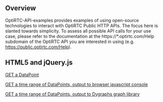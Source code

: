 ## Overview
OptiRTC-API-examples provides examples of using open-source technologies to interact with OptiRTC Public HTTP APIs. The focus here is slanted towards simplicity. To assess all possible API calls for your use case, please refer to the documentation at the https://*.optirtc.com/Help subdomain of the OptiRTC API you are interested in using (e.g. https://public.optirtc.com/Help).

## HTML5 and jQuery.js

[GET a DataPoint](https://github.com/Geosyntec/OptiRTC-API-examples/blob/master/html%2Bjs-singleDataPointGet.html)

[GET a time range of DataPoints, output to browser javascript console](https://github.com/Geosyntec/OptiRTC-API-examples/blob/master/html%2Bjs-timeSeriesGetWithPaging.html)

[GET a time range of DataPoints, output to Dygraphs graph library](https://github.com/Geosyntec/OptiRTC-API-examples/blob/master/html%2Bjs-timeSeriesGetWithPagingAndChart.html)
